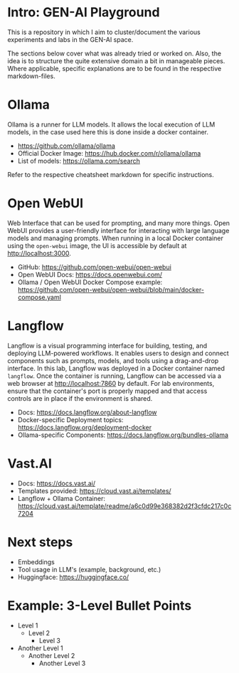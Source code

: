 # Intro: GEN-AI Playground
This is a repository in which I aim to cluster/document the various experiments and labs in the GEN-AI space. 

The sections below cover what was already tried or worked on. Also, the idea is to structure the quite extensive domain a bit in manageable pieces. Where applicable, specific explanations are to be found in the respective markdown-files. 


# Ollama
Ollama is a runner for LLM models. It allows the local execution of LLM models, in the case used here this is done inside a docker container. 
* https://github.com/ollama/ollama
* Official Docker Image: https://hub.docker.com/r/ollama/ollama
* List of models: https://ollama.com/search

Refer to the respective cheatsheet markdown for specific instructions. 


# Open WebUI
Web Interface that can be used for prompting, and many more things. 
Open WebUI provides a user-friendly interface for interacting with large language models and managing prompts. When running in a local Docker container using the `open-webui` image, the UI is accessible by default at [http://localhost:3000](http://localhost:3000).
* GitHub: https://github.com/open-webui/open-webui
* Open WebUI Docs: https://docs.openwebui.com/
* Ollama / Open WebUI Docker Compose example: https://github.com/open-webui/open-webui/blob/main/docker-compose.yaml


# Langflow
Langflow is a visual programming interface for building, testing, and deploying LLM-powered workflows. It enables users to design and connect components such as prompts, models, and tools using a drag-and-drop interface. In this lab, Langflow was deployed in a Docker container named `langflow`. Once the container is running, Langflow can be accessed via a web browser at [http://localhost:7860](http://localhost:7860) by default. For lab environments, ensure that the container's port is properly mapped and that access controls are in place if the environment is shared.
* Docs: https://docs.langflow.org/about-langflow
* Docker-specific Deployment topics: https://docs.langflow.org/deployment-docker
* Ollama-specific Components: https://docs.langflow.org/bundles-ollama


# Vast.AI
* Docs: https://docs.vast.ai/
* Templates provided: https://cloud.vast.ai/templates/
* Langflow + Ollama Container: https://cloud.vast.ai/template/readme/a6c0d99e368382d2f3cfdc217c0c7204


# Next steps
* Embeddings
* Tool usage in LLM's (example, background, etc.)
* Huggingface: https://huggingface.co/


# Example: 3-Level Bullet Points

- Level 1
    - Level 2
        - Level 3
- Another Level 1
    - Another Level 2
        - Another Level 3
